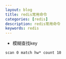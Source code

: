 ```yaml
---
layout: blog
title: redis常用命令
categories: [redis]
description: redis常用命令
keywords: redis
---
```


- 模糊查找key
```shell
scan 0 match hw* count 10
```